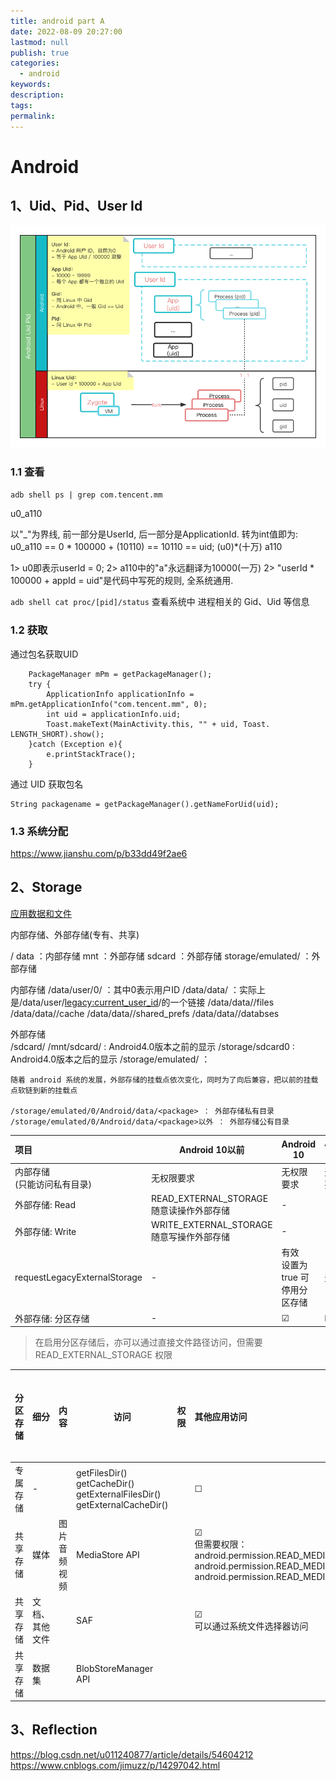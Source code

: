 ```yaml
---
title: android part A
date: 2022-08-09 20:27:00
lastmod: null
publish: true
categories: 
  - android
keywords: 
description:
tags: 
permalink:
---
```


# Android
## 1、Uid、Pid、User Id
![android_uid_pid](./rsc/android_uid_pid.png)

### 1.1 查看
```adb shell ps | grep com.tencent.mm```

u0_a110

以"_"为界线, 前一部分是UserId, 后一部分是ApplicationId. 转为int值即为:
u0_a110 == 0 * 100000 + (10110) == 10110 == uid;
         (u0)*(十万)   a110

1> u0即表示userId = 0;
2> a110中的"a"永远翻译为10000(一万)
2> "userId * 100000 + appId = uid"是代码中写死的规则, 全系统通用.

```adb shell cat proc/[pid]/status```
查看系统中 进程相关的 Gid、Uid 等信息

### 1.2 获取
通过包名获取UID
```
    PackageManager mPm = getPackageManager();
    try {
        ApplicationInfo applicationInfo = mPm.getApplicationInfo("com.tencent.mm", 0);
        int uid = applicationInfo.uid;
        Toast.makeText(MainActivity.this, "" + uid, Toast. LENGTH_SHORT).show();
    }catch (Exception e){
        e.printStackTrace();
    }
```

通过 UID 获取包名
```
String packagename = getPackageManager().getNameForUid(uid);
```

### 1.3 系统分配
https://www.jianshu.com/p/b33dd49f2ae6

## 2、Storage
[应用数据和文件](https://developer.android.google.cn/guide/topics/data)

内部存储、外部存储(专有、共享)

/
    data ：内部存储
    mnt ：外部存储
    sdcard ：外部存储
    storage/emulated/<legacy> ：外部存储

内部存储
    /data/user/0/<package> ：其中0表示用户ID
    /data/data/<package>   ：实际上是/data/user/<legacy:current_user_id>/<package>的一个链接
        /data/data/<package>/files
        /data/data/<package>/cache
        /data/data/<package>/shared_prefs
        /data/data/<package>/databses

外部存储    
    /sdcard/
    /mnt/sdcard/ : Android4.0版本之前的显示
    /storage/sdcard0 : Android4.0版本之后的显示
    /storage/emulated/<legacy> ：

    随着 android 系统的发展，外部存储的挂载点依次变化，同时为了向后兼容，把以前的挂载点软链到新的挂载点

    /storage/emulated/0/Android/data/<package> ： 外部存储私有目录
    /storage/emulated/0/Android/data/<package>以外 ： 外部存储公有目录


项目 | Android 10以前 | Android 10 | Android 10之后
:--|--|--|--
内部存储<br>(只能访问私有目录) | 无权限要求 | 无权限要求 | 无权限要求
外部存储: Read | READ_EXTERNAL_STORAGE<br>随意读操作外部存储 | - | -
外部存储: Write | WRITE_EXTERNAL_STORAGE<br>随意写操作外部存储 | - | -
requestLegacyExternalStorage | - | 有效<br>设置为 true 可停用分区存储 | 无效
外部存储: 分区存储 | - |  &#9745; |  &#9745;

> 在启用分区存储后，亦可以通过直接文件路径访问，但需要 READ_EXTERNAL_STORAGE 权限

分区存储 | 细分 | 内容 | 访问 | 权限 | 其他应用访问 | 卸载时移除文件
:--|--|--|--|--|:-|:-:
专属存储 | - | | getFilesDir()<br>getCacheDir()<br>getExternalFilesDir()<br>getExternalCacheDir() | | &#9744; | &#9745;
共享存储 | 媒体 | 图片<br>音频<br>视频 | MediaStore API | | &#9745; <br> 但需要权限：<br>android.permission.READ_MEDIA_IMAGES<br>android.permission.READ_MEDIA_VIDEO<br>android.permission.READ_MEDIA_AUDIO  | &#9744;
共享存储 | 文档、<br>其他文件 | | SAF | | &#9745; <br> 可以通过系统文件选择器访问 | &#9744;
共享存储 | 数据集 | | BlobStoreManager API | | | &#9745;

## 3、Reflection
https://blog.csdn.net/u011240877/article/details/54604212
https://www.cnblogs.com/jimuzz/p/14297042.html
